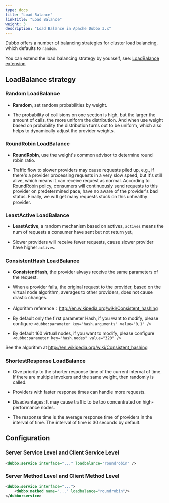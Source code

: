 ```yaml
---
type: docs
title: "Load Balance"
linkTitle: "Load Balance"
weight: 3
description: "Load Balance in Apache Dubbo 3.x"
---
```


Dubbo offers a number of balancing strategies for cluster load balancing, which defaults to `random`.

You can extend the load balancing strategy by yourself, see: [LoadBalance extension](../../../v2.7/dev/impls/load-balance/)

## LoadBalance strategy

### Random LoadBalance

* **Ramdom**, set random probabilities by weight.

* The probability of collisions on one section is high, but the larger the amount of calls, the more uniform the distribution. And when use weight based on probability the distribution turns out to be uniform, which also helps to dynamically adjust the provider weights.

### RoundRobin LoadBalance

* **RoundRobin**, use the weight's common advisor to determine round robin ratio.

* Traffic flow to slower providers may cause requests piled up, e.g., if there's a provider processing requests in a very slow speed, but it's still alive, which means it can receive request as normal. According to RoundRobin policy, consumers will continuously send requests to this provider on predetermined pace, have no aware of the provider's bad status. Finally, we will get many requests stuck on this unhealthy provider.

### LeastActive LoadBalance

* **LeastActive**, a random mechanism based on actives, `actives` means the num of requests a consumer have sent but not return yet。

* Slower providers will receive fewer requests, cause slower provider have higher `actives`.

### ConsistentHash LoadBalance

* **ConsistentHash**, the provider always receive the same parameters of the request.

* When a provider fails, the original request to the provider, based on the virtual node algorithm, averages to other providers, does not cause drastic changes.

* Algorithm reference：http://en.wikipedia.org/wiki/Consistent_hashing

* By default only the first parameter Hash, if you want to modify, please configure `<dubbo:parameter key="hash.arguments" value="0,1" />`

* By default 160 virtual nodes, if you want to modify, please configure `<dubbo:parameter key="hash.nodes" value="320" />`

See the algorithm at http://en.wikipedia.org/wiki/Consistent_hashing

### ShortestResponse LoadBalance

* Give priority to the shorter response time of the current interval of time. If there are multiple invokers and the same weight, then randomly is called.

* Providers with faster response times can handle more requests.

* Disadvantages: It may cause traffic to be too concentrated on high-performance nodes.

* The response time is the average response time of providers in the interval of time. The interval of time is 30 seconds by default.

## Configuration

### Server Service Level and Client Service Level

```xml
<dubbo:service interface="..." loadbalance="roundrobin" />
```

### Server Method Level and Client Method Level

```xml
<dubbo:service interface="...">
    <dubbo:method name="..." loadbalance="roundrobin"/>
</dubbo:service>
```